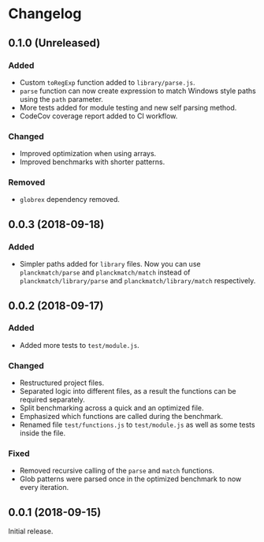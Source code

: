 # Changelog

## 0.1.0 (Unreleased)
### Added
- Custom `toRegExp` function added to `library/parse.js`.
- `parse` function can now create expression to match Windows style paths using the `path` parameter.
- More tests added for module testing and new self parsing method.
- CodeCov coverage report added to CI workflow.
### Changed
- Improved optimization when using arrays.
- Improved benchmarks with shorter patterns.
### Removed
- `globrex` dependency removed.

## 0.0.3 (2018-09-18)
### Added
- Simpler paths added for `library` files. Now you can use `planckmatch/parse` and `planckmatch/match` instead of `planckmatch/library/parse` and `planckmatch/library/match` respectively.

## 0.0.2 (2018-09-17)
### Added
- Added more tests to `test/module.js`.
### Changed
- Restructured project files.
- Separated logic into different files, as a result the functions can be required separately.
- Split benchmarking across a quick and an optimized file.
- Emphasized which functions are called during the benchmark.
- Renamed file `test/functions.js` to `test/module.js` as well as some tests inside the file.
### Fixed
- Removed recursive calling of the `parse` and `match` functions.
- Glob patterns were parsed once in the optimized benchmark to now every iteration.

## 0.0.1 (2018-09-15)
Initial release.